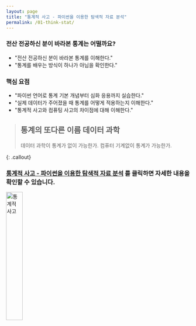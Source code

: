```yaml
---
layout: page
title: "통계적 사고 - 파이썬을 이용한 탐색적 자료 분석"
permalink: /01-think-stat/
---
```


### 전산 전공하신 분이 바라본 통계는 어떨까요?

- "전산 전공하신 분이 바라본 통계를 이해한다."
- "통계를 배우는 방식이 하나가 아님을 확인한다."

### 핵심 요점

- "파이썬 언어로 통계 기본 개념부터 심화 응용까지 실습한다."
- "실제 데이터가 주어졌을 때 통계를 어떻게 적용하는지 이해한다."
- "통계적 사고와 컴퓨팅 사고의 차이점에 대해 이해한다."

> ## 통계의 또다른 이름 데이터 과학
>
> 데이터 과학이 통계가 없이 가능한가. 컴퓨터 기계없이 통계가 가능한가.
> 
{: .callout}


### [**통계적 사고 - 파이썬을 이용한 탐색적 자료 분석**](https://statkclee.github.io/think-stat/) 를 클릭하면 자세한 내용을 확인할 수 있습니다.

<img src="{{ site.root }}/fig/think_stats.png" alt="통계적 사고" width="30%">
